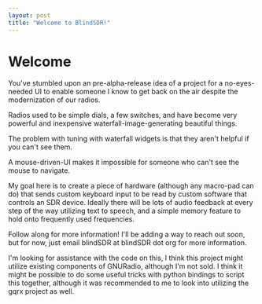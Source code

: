 ```yaml
---
layout: post
title: "Welcome to BlindSDR!"
---
```


# Welcome

You've stumbled upon an pre-alpha-release idea of a project for a no-eyes-needed UI to enable someone I know to get back on the air despite the modernization of our radios.

Radios used to be simple dials, a few switches, and have become very powerful and inexpensive waterfall-image-generating beautiful things.

The problem with tuning with waterfall widgets is that they aren't helpful if you can't see them.

A mouse-driven-UI makes it impossible for someone who can't see the mouse to navigate.

My goal here is to create a piece of hardware (although any macro-pad can do) that sends custom keyboard input to be read by custom software that controls an SDR device. Ideally there will be lots of audio feedback at every step of the way utilizing text to speech, and a simple memory feature to hold onto frequently used frequencies.

Follow along for more information! I'll be adding a way to reach out soon, but for now, just email blindSDR at blindSDR dot org for more information.

I'm looking for assistance with the code on this, I think this project might utilize existing components of GNURadio, although I'm not sold. I think it might be possible to do some useful tricks with python bindings to script this together, although it was recommended to me to look into utilizing the gqrx project as well.


